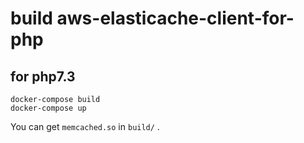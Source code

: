 # build aws-elasticache-client-for-php

## for php7.3

    docker-compose build
    docker-compose up

You can get `memcached.so` in `build/` .
